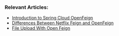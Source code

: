 ### Relevant Articles:

- [Introduction to Spring Cloud OpenFeign](https://www.baeldung.com/spring-cloud-openfeign)
- [Differences Between Netflix Feign and OpenFeign](https://www.baeldung.com/netflix-feign-vs-openfeign)
- [File Upload With Open Feign](https://www.baeldung.com/java-feign-file-upload)
